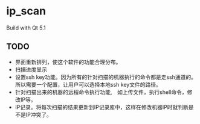 # ip_scan


Build with Qt 5.1


## TODO

* 界面重新排列，使这个软件的功能合理分布。
* 扫描进度显示
* 设置ssh key功能。因为所有的针对扫描的机器执行的命令都是走ssh通道的。所以需要一个配置，让用户可以选择本地ssh key文件的路径。
* 针对扫描出来的机器的远程命令执行功能,　如上传文件，执行shell命令，修改IP等。
* IP记录。将每次扫描的结果更新到IP记录库中，这样在修改机器IP时就判断是不是IP冲突了。